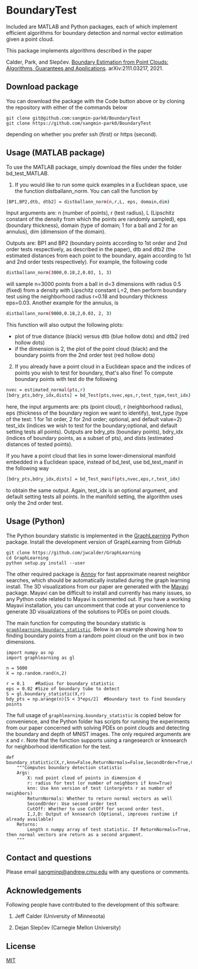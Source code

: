 # BoundaryTest
Included are MATLAB and Python packages, each of which implement efficient algorithms for boundary detection and normal vector estimation given a point cloud.

This package implements algorithms described in the paper

Calder, Park, and Slepčev. [Boundary Estimation from Point Clouds: Algorithms, Guarantees and Applications](https://arxiv.org/abs/2111.03217). arXiv:2111.03217, 2021.



## Download package

You can download the package with the Code button above or by cloning the repository with either of the commands below

```
git clone git@github.com:sangmin-park0/BoundaryTest
git clone https://github.com/sangmin-park0/BoundaryTest
```

depending on whether you prefer ssh (first) or https (second).


## Usage (MATLAB package)

To use the MATLAB package, simply download the files under the folder bd_test_MATLAB.

1. If you would like to run some quick examples in a Euclidean space, use the function distballann_norm. You can call the function by
```bash
[BP1,BP2,dtb, dtb2] = distballann_norm(n,r,L, eps, domain,dim)
```
Input arguments are: n (number of points), r (test radius), L (Lipschitz constant of the density from which the points are randomly sampled), eps (boundary thickness), domain (type of domain; 1 for a ball and 2 for an annulus), dim (dimension of the domain).

Outputs are: BP1 and BP2 (boundary points according to 1st order and 2nd order tests respectively, as described in the paper), dtb and dtb2 (the estimated distances from each point to the boundary, again according to 1st and 2nd order tests respectively). For example, the following code
```bash
distballann_norm(3000,0.18,2,0.03, 1, 3)
```
will sample n=3000 points from a ball in d=3 dimensions with radius 0.5 (fixed) from a density with Lipschitz constant L=2, then perform boundary test using the neighborhood radius r=0.18 and boundary thickness eps=0.03.
Another example for the annulus, is
```bash
distballann_norm(9000,0.18,2,0.03, 2, 3)
```
This function will also output the following plots:
- plot of true distance (black) versus dtb (blue hollow dots) and dtb2 (red hollow dots)
- if the dimension is 2, the plot of the point cloud (black) and the boundary points from the 2nd order test (red hollow dots)


2. If you already have a point cloud in a Euclidean space and the indices of points you wish to test for boundary, that's also fine! To compute boundary points with test do the following
```bash
nvec = estimated_normal(pts,r)
[bdry_pts,bdry_idx,dists] = bd_Test(pts,nvec,eps,r,test_type,test_idx)
```
here, the input arguments are: pts (point cloud), r (neighborhood radius), eps (thickness of the boundary region we want to identify), test_type (type of the test: 1 for 1st order, 2 for 2nd order; optional, and default value=2) test_idx (indices we wish to test for the boundary;optional, and default setting tests all points). 
Outputs are bdry_pts (boundary points), bdry_idx (indices of boundary points, as a subset of pts), and dists (estimated distances of tested points).

If you have a point cloud that lies in some lower-dimensional manifold embedded in a Euclidean space, instead of bd_test, use bd_test_manif in the following way
```bash
[bdry_pts,bdry_idx,dists] = bd_Test_manif(pts,nvec,eps,r,test_idx)
```
to obtain the same output. Again, test_idx is an optional argument, and default setting tests all points. In the manifold setting, the algorithm uses only the 2nd order test.

## Usage (Python)

The Python boundary statistic is implemented in the [GraphLearning](https://github.com/jwcalder/GraphLearning) Python package. Install the development version of GraphLearning from GitHub
```
git clone https://github.com/jwcalder/GraphLearning
cd GraphLearning
python setup.py install --user
```
The other required package is [Annoy](https://github.com/spotify/annoy) for fast approximate nearest neighbor searches, which should be automatically installed during the graph learning install. The 3D visualizations from our paper are generated with the [Mayavi](https://docs.enthought.com/mayavi/mayavi/) package. Mayavi can be difficult to install and currently has many issues, so any Python code related to Mayavi is commented out. If you have a working Mayavi installation, you can uncomment that code at your convenience to generate 3D visualizations of the solutions to PDEs on point clouds.

The main function for computing the boundary statistic is [`graphlearning.boundary_statistic`](https://github.com/jwcalder/GraphLearning/blob/aca2d48fa4a1772cfa998aaf1b5c2384dc2b61e7/graphlearning/graphlearning.py#L877). Below is an example showing how to finding boundary points from a random point cloud on the unit box in two dimensions.
```
import numpy as np
import graphlearning as gl

n = 5000
X = np.random.rand(n,2)  

r = 0.1    #Radius for boundary statistic
eps = 0.02 #Size of boundary tube to detect
S = gl.boundary_statistic(X,r)
bdy_pts = np.arange(n)[S < 3*eps/2]  #Boundary test to find boundary points
```
The full usage of `graphlearning.boundary_statistic` is copied below for convenience, and the Python folder has scripts for running the experiments from our paper concerned with solving PDEs on point clouds and detecting the boundary and depth of MNIST images. The only required arguments are `X` and `r`. Note that the function supports using a rangesearch or knnsearch for neighborhood identification for the test.
```
def boundary_statistic(X,r,knn=False,ReturnNormals=False,SecondOrder=True,CutOff=True,I=None,J=None,D=None):
    """Computes boundary detection statistic
    Args:
        X: nxd point cloud of points in dimension d
        r: radius for test (or number of neighbors if knn=True)
        knn: Use knn version of test (interprets r as number of neighbors)
        ReturnNormals: Whether to return normal vectors as well
        SecondOrder: Use second order test
        CutOff: Whether to use CutOff for second order test.
        I,J,D: Output of knnsearch (Optional, improves runtime if already available)
    Returns:
        Length n numpy array of test statistic. If ReturnNormals=True, then normal vectors are return as a second argument.
    """
```

## Contact and questions
Please email sangminp@andrew.cmu.edu with any questions or comments.

## Acknowledgements
Following people have contributed to the development of this software:

1. Jeff Calder (University of Minnesota)

2. Dejan Slepčev (Carnegie Mellon University)

## License
[MIT](https://choosealicense.com/licenses/mit/)
